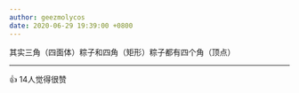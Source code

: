 ```yaml
---
author: geezmolycos
date: 2020-06-29 19:39:00 +0800
---
```

其实三角（四面体）粽子和四角（矩形）粽子都有四个角（顶点）

---
👍 14人觉得很赞
